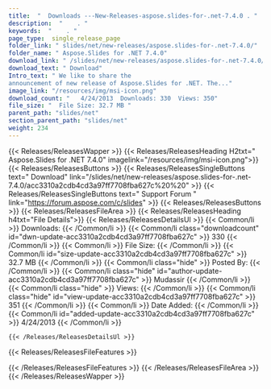 ```yaml
---
title:  "  Downloads ---New-Releases-aspose.slides-for-.net-7.4.0 . " 
description:  "    . " 
keywords:  "    . " 
page_type:  single_release_page
folder_link: " slides/net/new-releases/aspose.slides-for-.net-7.4.0/"
folder_name: " Aspose.Slides for .NET 7.4.0"
download_link: " /slides/net/new-releases/aspose.slides-for-.net-7.4.0/acc3310a2cdb4cd3a97ff7708fba627c"
download_text: " Download"
Intro_text: " We like to share the
announcement of new release of Aspose.Slides for .NET. The..."
image_link: "/resources/img/msi-icon.png"
download_count: "   4/24/2013  Downloads: 330  Views: 350"
file_size: "  File Size: 32.7 MB "
parent_path: "slides/net"
section_parent_path: "slides/net"
weight: 234 
---
```


{{< Releases/ReleasesWapper >}}
  {{< Releases/ReleasesHeading H2txt=" Aspose.Slides for .NET 7.4.0" imagelink="/resources/img/msi-icon.png">}}
  {{< Releases/ReleasesButtons >}}
    {{< Releases/ReleasesSingleButtons text=" Download" link="/slides/net/new-releases/aspose.slides-for-.net-7.4.0/acc3310a2cdb4cd3a97ff7708fba627c%20%20" >}}
    {{< Releases/ReleasesSingleButtons text=" Support Forum " link="https://forum.aspose.com/c/slides" >}}
  {{< Releases/ReleasesButtons >}}
  {{< Releases/ReleasesFileArea >}}
    {{< Releases/ReleasesHeading h4txt="File Details">}}
    {{< Releases/ReleasesDetailsUl >}}
            {{< Common/li  >}} Downloads: {{< /Common/li >}} 
      {{< Common/li class="downloadcount" id="dwn-update-acc3310a2cdb4cd3a97ff7708fba627c" >}} 330 {{< /Common/li >}} 
      {{< Common/li  >}} File Size: {{< /Common/li >}} 
      {{< Common/li id="size-update-acc3310a2cdb4cd3a97ff7708fba627c" >}} 32.7 MB {{< /Common/li >}} 
      {{< Common/li  class="hide" >}} Posted By: {{< /Common/li >}} 
      {{< Common/li class="hide" id="author-update-acc3310a2cdb4cd3a97ff7708fba627c" >}} Mudassir {{< /Common/li >}} 
      {{< Common/li class="hide"  >}} Views: {{< /Common/li >}} 
      {{< Common/li class="hide" id="view-update-acc3310a2cdb4cd3a97ff7708fba627c" >}} 351 {{< /Common/li >}} 
      {{< Common/li  >}} Date Added: {{< /Common/li >}} 
      {{< Common/li id="added-update-acc3310a2cdb4cd3a97ff7708fba627c" >}} 4/24/2013 {{< /Common/li >}} 

    {{< /Releases/ReleasesDetailsUl >}}

  {{< Releases/ReleasesFileFeatures >}}
      
  {{< /Releases/ReleasesFileFeatures >}}
 {{< /Releases/ReleasesFileArea >}}
{{< /Releases/ReleasesWapper >}}


